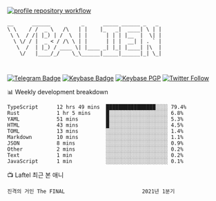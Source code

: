 [![profile repository workflow](https://github.com/vbalien/vbalien/actions/workflows/push.yml/badge.svg)](https://github.com/vbalien/vbalien/actions/workflows/push.yml)
```
__      ______          _      _____ ______ _   _ 
\ \    / /  _ \   /\   | |    |_   _|  ____| \ | |
 \ \  / /| |_) | /  \  | |      | | | |__  |  \| |
  \ \/ / |  _ < / /\ \ | |      | | |  __| | . ` |
   \  /  | |_) / ____ \| |____ _| |_| |____| |\  |
    \/   |____/_/    \_\______|_____|______|_| \_|
                                                  
                                                  
```
[![Telegram Badge](https://img.shields.io/badge/-Telegram-2CA5E0?logo=telegram)](https://t.me/vbalien)
[![Keybase Badge](https://img.shields.io/badge/-Keybase-33A0FF?logo=keybase&logoColor=white)](https://keybase.io/vbalien)
[![Keybase PGP](https://img.shields.io/keybase/pgp/vbalien)](http://sks.pod02.fleetstreetops.com/pks/lookup?search=0xE98CF73DE1E36F7D1B8A383AFD987F8DBE513071&fingerprint=on&op=index)
[![Twitter Follow](https://img.shields.io/twitter/follow/_elnyan)](https://twitter.com/_elnyan)

📊 Weekly development breakdown
```
TypeScript      12 hrs 49 mins  ████████████████░░░░ 79.4%
Rust            1 hr 5 mins     █░░░░░░░░░░░░░░░░░░░ 6.8%
YAML            51 mins         █░░░░░░░░░░░░░░░░░░░ 5.3%
HTML            43 mins         █░░░░░░░░░░░░░░░░░░░ 4.5%
TOML            13 mins         ░░░░░░░░░░░░░░░░░░░░ 1.4%
Markdown        10 mins         ░░░░░░░░░░░░░░░░░░░░ 1.1%
JSON            8 mins          ░░░░░░░░░░░░░░░░░░░░ 0.9%
Other           2 mins          ░░░░░░░░░░░░░░░░░░░░ 0.2%
Text            1 min           ░░░░░░░░░░░░░░░░░░░░ 0.2%
JavaScript      1 min           ░░░░░░░░░░░░░░░░░░░░ 0.1%
```
📺 Laftel 최근 본 애니
```
진격의 거인 The FINAL                         2021년 1분기
```
